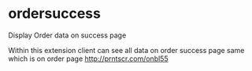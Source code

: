 # ordersuccess
Display Order data on success page

Within this extension client can see all data on order success page same which is on order page http://prntscr.com/onbl55

